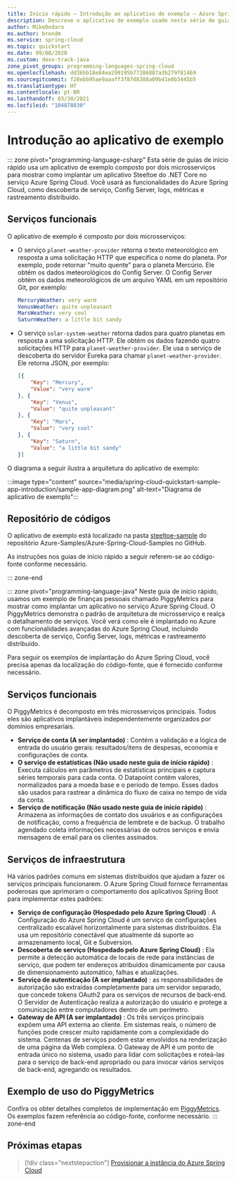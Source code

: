 ```yaml
---
title: Início rápido – Introdução ao aplicativo de exemplo – Azure Spring Cloud
description: Descreve o aplicativo de exemplo usado nesta série de guias de início rápido para implantação no Azure Spring Cloud.
author: MikeDodaro
ms.author: brendm
ms.service: spring-cloud
ms.topic: quickstart
ms.date: 09/08/2020
ms.custom: devx-track-java
zone_pivot_groups: programming-languages-spring-cloud
ms.openlocfilehash: dd36bb18e84ea299195b77286887a3b279f81469
ms.sourcegitcommit: f28ebb95ae9aaaff3f87d8388a09b41e0b3445b5
ms.translationtype: HT
ms.contentlocale: pt-BR
ms.lasthandoff: 03/30/2021
ms.locfileid: "104878830"
---
```

# <a name="introduction-to-the-sample-app"></a>Introdução ao aplicativo de exemplo

::: zone pivot="programming-language-csharp"
Esta série de guias de início rápido usa um aplicativo de exemplo composto por dois microsserviços para mostrar como implantar um aplicativo Steeltoe do .NET Core no serviço Azure Spring Cloud. Você usará as funcionalidades do Azure Spring Cloud, como descoberta de serviço, Config Server, logs, métricas e rastreamento distribuído.

## <a name="functional-services"></a>Serviços funcionais

O aplicativo de exemplo é composto por dois microsserviços:

* O serviço `planet-weather-provider` retorna o texto meteorológico em resposta a uma solicitação HTTP que especifica o nome do planeta. Por exemplo, pode retornar "muito quente" para o planeta Mercúrio. Ele obtém os dados meteorológicos do Config Server. O Config Server obtém os dados meteorológicos de um arquivo YAML em um repositório Git, por exemplo:

  ```yaml
  MercuryWeather: very warm
  VenusWeather: quite unpleasant
  MarsWeather: very cool
  SaturnWeather: a little bit sandy
  ```

* O serviço `solar-system-weather` retorna dados para quatro planetas em resposta a uma solicitação HTTP. Ele obtém os dados fazendo quatro solicitações HTTP para `planet-weather-provider`. Ele usa o serviço de descoberta do servidor Eureka para chamar `planet-weather-provider`. Ele retorna JSON, por exemplo:

  ```json
  [{
      "Key": "Mercury",
      "Value": "very warm"
  }, {
      "Key": "Venus",
      "Value": "quite unpleasant"
  }, {
      "Key": "Mars",
      "Value": "very cool"
  }, {
      "Key": "Saturn",
      "Value": "a little bit sandy"
  }]
  ```

O diagrama a seguir ilustra a arquitetura do aplicativo de exemplo:

:::image type="content" source="media/spring-cloud-quickstart-sample-app-introduction/sample-app-diagram.png" alt-text="Diagrama de aplicativo de exemplo":::

## <a name="code-repository"></a>Repositório de códigos

O aplicativo de exemplo está localizado na pasta [steeltoe-sample](https://github.com/Azure-Samples/Azure-Spring-Cloud-Samples/tree/master/steeltoe-sample) do repositório Azure-Samples/Azure-Spring-Cloud-Samples no GitHub.

As instruções nos guias de início rápido a seguir referem-se ao código-fonte conforme necessário.

::: zone-end

::: zone pivot="programming-language-java"
Neste guia de início rápido, usamos um exemplo de finanças pessoais chamado PiggyMetrics para mostrar como implantar um aplicativo no serviço Azure Spring Cloud. O PiggyMetrics demonstra o padrão de arquitetura de microsserviço e realça o detalhamento de serviços. Você verá como ele é implantado no Azure com funcionalidades avançadas do Azure Spring Cloud, incluindo descoberta de serviço, Config Server, logs, métricas e rastreamento distribuído.

Para seguir os exemplos de implantação do Azure Spring Cloud, você precisa apenas da localização do código-fonte, que é fornecido conforme necessário.

## <a name="functional-services"></a>Serviços funcionais

O PiggyMetrics é decomposto em três microsserviços principais. Todos eles são aplicativos implantáveis independentemente organizados por domínios empresariais.

* **Serviço de conta (A ser implantado)** : Contém a validação e a lógica de entrada do usuário gerais: resultados/itens de despesas, economia e configurações de conta.
* **O serviço de estatísticas (Não usado neste guia de início rápido)** : Executa cálculos em parâmetros de estatísticas principais e captura séries temporais para cada conta. O Datapoint contém valores, normalizados para a moeda base e o período de tempo. Esses dados são usados para rastrear a dinâmica do fluxo de caixa no tempo de vida da conta.
* **Serviço de notificação (Não usado neste guia de início rápido)** : Armazena as informações de contato dos usuários e as configurações de notificação, como a frequência de lembrete e de backup. O trabalho agendado coleta informações necessárias de outros serviços e envia mensagens de email para os clientes assinados.

## <a name="infrastructure-services"></a>Serviços de infraestrutura

Há vários padrões comuns em sistemas distribuídos que ajudam a fazer os serviços principais funcionarem. O Azure Spring Cloud fornece ferramentas poderosas que aprimoram o comportamento dos aplicativos Spring Boot para implementar estes padrões: 

* **Serviço de configuração (Hospedado pelo Azure Spring Cloud)** : A Configuração do Azure Spring Cloud é um serviço de configurações centralizado escalável horizontalmente para sistemas distribuídos. Ela usa um repositório conectável que atualmente dá suporte ao armazenamento local, Git e Subversion.
* **Descoberta de serviço (Hospedado pelo Azure Spring Cloud)** : Ela permite a detecção automática de locais de rede para instâncias de serviço, que podem ter endereços atribuídos dinamicamente por causa de dimensionamento automático, falhas e atualizações.
* **Serviço de autenticação (A ser implantado)** : as responsabilidades de autorização são extraídas completamente para um servidor separado, que concede tokens OAuth2 para os serviços de recursos de back-end. O Servidor de Autenticação realiza a autorização do usuário e protege a comunicação entre computadores dentro de um perímetro.
* **Gateway de API (A ser implantado)** : Os três serviços principais expõem uma API externa ao cliente. Em sistemas reais, o número de funções pode crescer muito rapidamente com a complexidade do sistema. Centenas de serviços podem estar envolvidos na renderização de uma página da Web complexa. O Gateway de API é um ponto de entrada único no sistema, usado para lidar com solicitações e roteá-las para o serviço de back-end apropriado ou para invocar vários serviços de back-end, agregando os resultados. 

## <a name="sample-usage-of-piggymetrics"></a>Exemplo de uso do PiggyMetrics

Confira os obter detalhes completos de implementação em [PiggyMetrics](https://github.com/Azure-Samples/piggymetrics). Os exemplos fazem referência ao código-fonte, conforme necessário.
::: zone-end

## <a name="next-steps"></a>Próximas etapas

> [!div class="nextstepaction"]
> [Provisionar a instância do Azure Spring Cloud](spring-cloud-quickstart-provision-service-instance.md)
